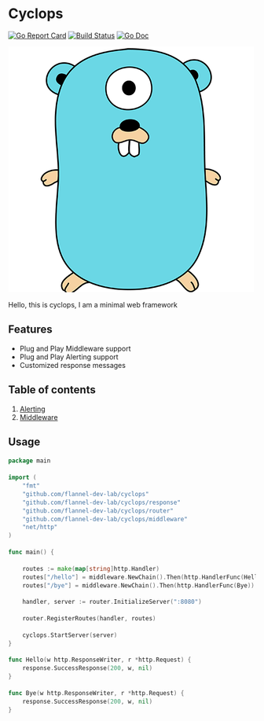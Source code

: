 # Cyclops
[![Go Report Card](https://goreportcard.com/badge/github.com/flannel-dev-lab/cyclops)](https://goreportcard.com/report/github.com/flannel-dev-lab/cyclops)
[![Build Status](https://travis-ci.org/flannel-dev-lab/cyclops.svg?branch=master)](https://travis-ci.org/flannel-dev-lab/cyclops)
[![Go Doc](https://godoc.org/github.com/flannel-dev-lab/cyclops?status.svg)](https://godoc.org/github.com/flannel-dev-lab/cyclops)

![GitHub Logo1](Gopher-logo.png)

Hello, this is cyclops, I am a minimal web framework

## Features
- Plug and Play Middleware support
- Plug and Play Alerting support
- Customized response messages

## Table of contents
1. [Alerting](alerts/README.md)
2. [Middleware](middleware/README.md)

## Usage
```go
package main

import (
	"fmt"
	"github.com/flannel-dev-lab/cyclops"
	"github.com/flannel-dev-lab/cyclops/response"
	"github.com/flannel-dev-lab/cyclops/router"
	"github.com/flannel-dev-lab/cyclops/middleware"
	"net/http"
)

func main() {

	routes := make(map[string]http.Handler)
	routes["/hello"] = middleware.NewChain().Then(http.HandlerFunc(Hello))
	routes["/bye"] = middleware.NewChain().Then(http.HandlerFunc(Bye))

	handler, server := router.InitializeServer(":8080")

	router.RegisterRoutes(handler, routes)

	cyclops.StartServer(server)
}

func Hello(w http.ResponseWriter, r *http.Request) {
	response.SuccessResponse(200, w, nil)
}

func Bye(w http.ResponseWriter, r *http.Request) {
	response.SuccessResponse(200, w, nil)
}


```
